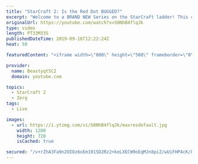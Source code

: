 ```yaml
---
title: "StarCraft 2: Is the Red Dot BUGGED?"
excerpt: "Welcome to a BRAND NEW Series on the StarCraft ladder! This challenege is called \"Infestors to GM,\" where I play Mass Infestors and try to get to Grandmaster! I am allowing myself to make Queens as well, but other than that, the gameplan is INFESTORS!!!  This video features a Zerg vs Terran game that"
originalUrl: https://youtube.com/watch?v=S0NhB4flqJk
type: video
length: PT33M33S
publishedDateTime: 2019-09-16T12:22:24Z
heat: 50

featuredContent: "<iframe width=\"800\" height=\"500\" frameborder=\"0\" src=\"https://www.youtube.com/embed/S0NhB4flqJk\" allow=\"accelerometer; autoplay; encrypted-media; gyroscope; picture-in-picture\" allowfullscreen></iframe>"

provider:
  name: BeastyqtSC2
  domain: youtube.com

topics:
  - StarCraft 2
  - Zerg
tags:
  - Live

images:
  - url: https://i.ytimg.com/vi/S0NhB4flqJk/maxresdefault.jpg
    width: 1280
    height: 720
    isCached: true

secured: "/v+rZhA3Fa9n2OIOz6oEm101SD2Rz2+keLXECW9oEqMJn8piZ/wUiFHP4cK/8mDjPGrlyq+7tyVmtmispAkdoHqPd8LJDXXymdtBEQ6eI7+JlI22hV3RpPb2y6ubF201G+Wojs+S8RCzzbgnp4FWtlWDArTIAdDxb3ooFv4RYsOdZkh+Z1k6psNVBIMUP0rsLuaCxxcQchGurtiKkxAL85iANvdtMv/WIiPEL2pIRXpu8Sl5GPe+SDpSCk3tGuB/1bj8z+1E1DFEUin2/+HpPnaAGm4qiE2Uh0hYdaVe1QkJtXcLNi4V3XzKMSB7tlRqXWsa+hoByOem96SUGDd3j7UBryQFvNClw9Sv/gzZsT32ghUQl3t+yOJ5+iB8n41OQQXqDgDOcgM1IaaPIzgsXi8GoZhEeGBV/D7WO2Y5d5A=;rkOTeCvhaGrV58YE5LrLGA=="
---
```


